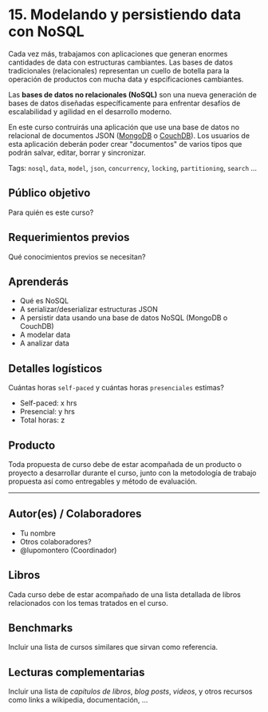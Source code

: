 # 15. Modelando y persistiendo data con NoSQL

Cada vez más, trabajamos con aplicaciones que generan enormes cantidades de data
con estructuras cambiantes. Las bases de datos tradicionales (relacionales)
representan un cuello de botella para la operación de productos con mucha data
y espcificaciones cambiantes.

Las **bases de datos no relacionales (NoSQL)** son una nueva generación de bases
de datos diseñadas específicamente para enfrentar desafíos de escalabilidad y
agilidad en el desarrollo moderno.

En este curso contruirás una aplicación que use una base de datos no relacional
de documentos JSON ([MongoDB](https://www.mongodb.com/) o
[CouchDB](http://couchdb.apache.org/)). Los usuarios de esta aplicación deberán
poder crear "documentos" de varios tipos que podrán salvar, editar, borrar y
sincronizar.

Tags: `nosql`, `data`, `model`, `json`, `concurrency`, `locking`,
`partitioning`, `search` ...

## Público objetivo

Para quién es este curso?

## Requerimientos previos

Qué conocimientos previos se necesitan?

## Aprenderás

* Qué es NoSQL
* A serializar/deserializar estructuras JSON
* A persistir data usando una base de datos NoSQL (MongoDB o CouchDB)
* A modelar data
* A analizar data

## Detalles logísticos

Cuántas horas `self-paced` y cuántas horas `presenciales` estimas?

* Self-paced: x hrs
* Presencial: y hrs
* Total horas: z

## Producto

Toda propuesta de curso debe de estar acompañada de un producto o proyecto a
desarrollar durante el curso, junto con la metodología de trabajo propuesta
así como entregables y método de evaluación.

***

## Autor(es) / Colaboradores

* Tu nombre
* Otros colaboradores?
* @lupomontero (Coordinador)

## Libros

Cada curso debe de estar acompañado de una lista detallada de libros
relacionados con los temas tratados en el curso.

## Benchmarks

Incluir una lista de cursos similares que sirvan como referencia.

## Lecturas complementarias

Incluir una lista de _capítulos de libros_, _blog posts_, _videos_, y otros
recursos como links a wikipedia, documentación, ...
